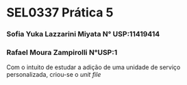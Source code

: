 # SEL0337 Prática 5
### Sofia Yuka Lazzarini Miyata N° USP:11419414 
### Rafael Moura Zampirolli     N°USP:1

Com o intuito de estudar a adição de uma unidade de  serviço personalizada, criou-se o _unit file_



